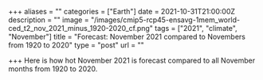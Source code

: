 +++
aliases = ""
categories = ["Earth"]
date = 2021-10-31T21:00:00Z
description = ""
image = "/images/cmip5-rcp45-ensavg-1mem_world-ced_t2_nov_2021_minus_1920-2020_cf.png"
tags = ["2021", "climate", "November"]
title = "Forecast: November 2021 compared to Novembers from 1920 to 2020"
type = "post"
url = ""

+++
Here is how hot November 2021 is forecast compared to all November months from 1920 to 2020.